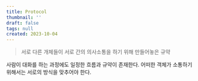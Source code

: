 ```yaml
---
title: Protocol
thumbnail: ''
draft: false
tags: null
created: 2023-10-04
---
```



 > 
 > 서로 다른 개체들이 서로 간의 의사소통을 하기 위해 만들어놓은 규약

사람이 대화를 하는 과정에도 일정한 흐름과 규약이 존재한다. 어떠한 객체가 소통하기 위해서는 서로의 방식을 맞추어야 한다.
